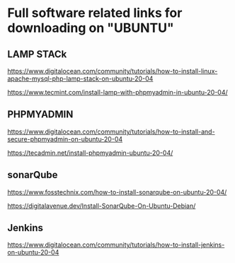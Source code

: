 # Full software related links for downloading on "UBUNTU"

LAMP STACk
----------
https://www.digitalocean.com/community/tutorials/how-to-install-linux-apache-mysql-php-lamp-stack-on-ubuntu-20-04

https://www.tecmint.com/install-lamp-with-phpmyadmin-in-ubuntu-20-04/

PHPMYADMIN
-----------
https://www.digitalocean.com/community/tutorials/how-to-install-and-secure-phpmyadmin-on-ubuntu-20-04

https://tecadmin.net/install-phpmyadmin-ubuntu-20-04/

sonarQube
----------
https://www.fosstechnix.com/how-to-install-sonarqube-on-ubuntu-20-04/

https://digitalavenue.dev/Install-SonarQube-On-Ubuntu-Debian/

Jenkins
--------
https://www.digitalocean.com/community/tutorials/how-to-install-jenkins-on-ubuntu-20-04


